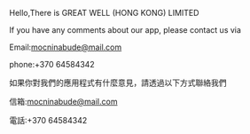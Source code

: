 Hello,There is GREAT WELL (HONG KONG) LIMITED

If you have any comments about our app, please contact us via

Email:mocninabude@mail.com

phone:+370 64584342

如果你對我們的應用程式有什麼意見，請透過以下方式聯絡我們

信箱:mocninabude@mail.com

電話:+370 64584342
